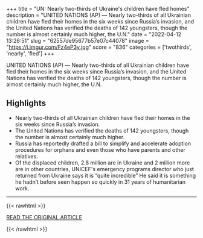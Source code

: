 +++
title = "UN: Nearly two-thirds of Ukraine's children have fled homes"
description = "UNITED NATIONS (AP) — Nearly two-thirds of all Ukrainian children have fled their homes in the six weeks since Russia’s invasion, and the United Nations has verified the deaths of 142 youngsters, though the number is almost certainly much higher, the U.N."
date = "2022-04-12 13:26:51"
slug = "62557de95677b57e07c44078"
image = "https://i.imgur.com/Fz4eP3y.jpg"
score = "836"
categories = ['twothirds', 'nearly', 'fled']
+++

UNITED NATIONS (AP) — Nearly two-thirds of all Ukrainian children have fled their homes in the six weeks since Russia’s invasion, and the United Nations has verified the deaths of 142 youngsters, though the number is almost certainly much higher, the U.N.

## Highlights

- Nearly two-thirds of all Ukrainian children have fled their homes in the six weeks since Russia’s invasion.
- The United Nations has verified the deaths of 142 youngsters, though the number is almost certainly much higher.
- Russia has reportedly drafted a bill to simplify and accelerate adoption procedures for orphans and even those who have parents and other relatives.
- Of the displaced children, 2.8 million are in Ukraine and 2 million more are in other countries, UNICEF's emergency programs director who just returned from Ukraine says it is “quite incredible” He said it is something he hadn’t before seen happen so quickly in 31 years of humanitarian work.

---

{{< rawhtml >}}
  <p class="article-category">
    <a target="_blank" href="https://apnews.com/article/russia-ukraine-united-nations-europe-bc4bfede3b3e3079fe79d783eb0816d0">READ THE ORIGINAL ARTICLE</a>
  </p>
{{< /rawhtml >}}
